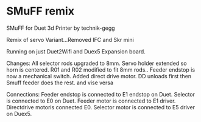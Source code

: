 # SMuFF remix
SMuFF for Duet 3d Printer by technik-gegg


Remix of servo Variant...Removed IFC and Skr mini

Running on just Duet2Wifi and Duex5 Expansion board.


Changes: 
All selector rods upgraded to 8mm.
Servo holder extended so horn is centered.
R01 and R02 modified to fit 8mm rods..
Feeder endstop is now a mechanical switch.
Added direct drive motor. DD unloads first then Smuff feeder does the rest. and vise versa

Connections:
Feeder endstop is connected to E1 endstop on Duet.
Selector is connected to E0 on Duet.
Feeder motor is connected to E1 driver.
Directdrive motoris connected E0.
Selector motor is connected to E5 driver on Duex5.


